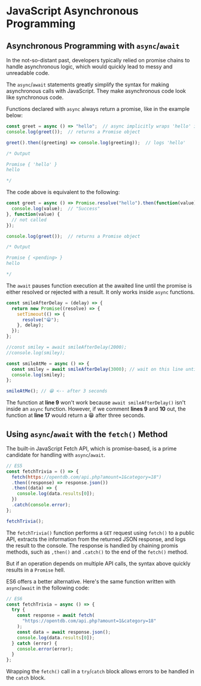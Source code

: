 # JavaScript Asynchronous Programming

## Asynchronous Programming with `async`/`await`

In the not-so-distant past, developers typically relied on promise chains to handle asynchronous logic, which would quickly lead to messy and unreadable code.

The `async`/`await` statements greatly simplify the syntax for making asynchronous calls with JavaScript. They make asynchronous code look like synchronous code.

Functions declared with `async` always return a promise, like in the example below:

```js
const greet = async () => "hello";  // async implicitly wraps 'hello' in a promise
console.log(greet());  // returns a Promise object

greet().then((greeting) => console.log(greeting));  // logs 'hello'

/* Output

Promise { 'hello' }
hello

*/
```

The code above is equivalent to the following:

```js
const greet = async () => Promise.resolve("hello").then(function(value) {
  console.log(value);  // "Success"
}, function(value) {
  // not called
});

console.log(greet());  // returns a Promise object

/* Output

Promise { <pending> }
hello

*/
```

The `await` pauses function execution at the awaited line until the promise is either resolved or rejected with a result. It only works inside `async` functions.

```js
const smileAfterDelay = (delay) => {
  return new Promise((resolve) => {
    setTimeout(() => {
      resolve("😁");
    }, delay);
  });
};

//const smiley = await smileAfterDelay(2000);
//console.log(smiley);

const smileAtMe = async () => {
  const smiley = await smileAfterDelay(3000); // wait on this line until promise is resolved or rejected
  console.log(smiley);
};

smileAtMe(); // 😁 <-- after 3 seconds
```

The function at **line 9** won't work because `await smileAfterDelay()` isn't inside an `async` function. However, if we comment **lines 9** and **10** out, the function at **line 17** would return a 😁 after three seconds.

## Using `async`/`await` with the `fetch()` Method

The built-in JavaScript Fetch API, which is promise-based, is a prime candidate for handling with `async`/`await`.

```js
// ES5
const fetchTrivia = () => {
  fetch(https://opentdb.com/api.php?amount=1&category=18")
  .then((response) => response.json())
  .then((data) => {
    console.log(data.results[0]);
  })
  .catch(console.error);
};

fetchTrivia();
```

The `fetchTrivia()` function performs a `GET` request using `fetch()` to a public API, extracts the information from the returned JSON response, and logs the result to the console. The response is handled by chaining promis methods, such as `,then()` and `.catch()` to the end of the `fetch()` method.

But if an operation depends on multiple API calls, the syntax above quickly results in a `Promise` hell.

ES6 offers a better alternative. Here's the same function written with `async`/`await` in the following code:

```js
// ES6
const fetchTrivia = async () => {
  try {
    const response = await fetch(
      "https://opentdb.com/api.php?amount=1&category=18"
    );
    const data = await response.json();
    console.log(data.results[0]);
  } catch (error) {
    console.error(error);
  }
};
```

Wrapping the `fetch()` call in a `try`/`catch` block allows errors to be handled in the `catch` block.
